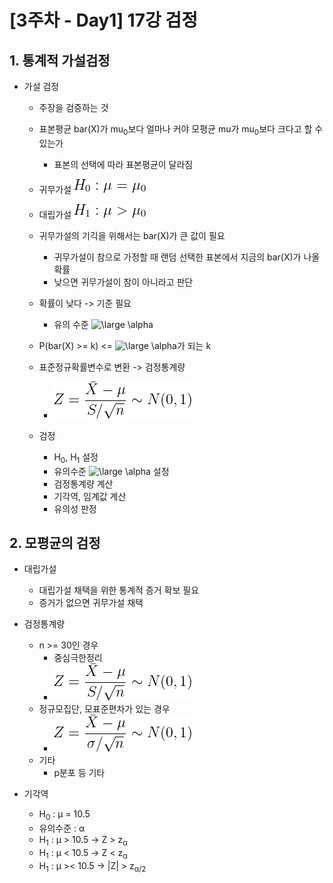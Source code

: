 # [3주차 - Day1] 17강 검정

## 1.  통계적 가설검정
  - 가설 검정
    - 주장을 검증하는 것
    - 표본평균 bar(X)가 mu<sub>0</sub>보다 얼마나 커야 모평균 mu가 mu<sub>0</sub>보다 크다고 할 수 있는가
      - 표본의 선택에 따라 표본평균이 달라짐

    - 귀무가설 ![image](image/6.png)
    - 대립가설 ![image](image/7.png)
    - 귀무가설의 기긱을 위해서는 bar(X)가 큰 값이 필요
      - 귀무가설이 참으로 가정할 때 랜덤 선택한 표본에서 지금의 bar(X)가 나올 확률
      - 낮으면 귀무가설이 참이 아니라고 판단
    - 확률이 낮다 -> 기준 필요
      - 유의 수준 <img src="https://latex.codecogs.com/png.latex?\dpi{120}&space;\bg_white&space;\large&space;\alpha" title="\large \alpha" />
    - P(bar(X) >= k) <= <img src="https://latex.codecogs.com/png.latex?\dpi{120}&space;\bg_white&space;\large&space;\alpha" title="\large \alpha" />가 되는 k
    - 표준정규확률변수로 변환 -> 검정통계량
      - ![image](image/8.png)

    - 검정
      - H<sub>0</sub>, H<sub>1</sub> 설정
      - 유의수준 <img src="https://latex.codecogs.com/png.latex?\dpi{120}&space;\bg_white&space;\large&space;\alpha" title="\large \alpha" /> 설정
      - 검정통계량 계산
      - 기각역, 임계값 계산
      - 유의성 판정

## 2. 모평균의 검정
  - 대립가설
    - 대립가설 채택을 위한 통계적 증거 확보 필요
    - 증거가 없으면 귀무가설 채택
  - 검정통계량
    - n >= 30인 경우
      - 중심극한정리
      - ![image](image/8.png)
    - 정규모집단, 모표준편차가 있는 경우
      - ![image](image/9.png)
    - 기타
      - p분포 등 기타 

  - 기각역
    - H<sub>0</sub> : μ = 10.5
    - 유의수준 : α
    - H<sub>1</sub> : μ > 10.5 -> Z > z<sub>α</sub>
    - H<sub>1</sub> : μ < 10.5 -> Z < z<sub>α</sub>
    - H<sub>1</sub> : μ >< 10.5 -> |Z| > z<sub>α/2</sub>